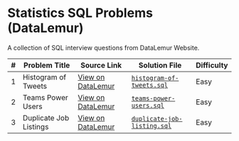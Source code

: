 # Statistics SQL Problems (DataLemur)

A collection of SQL interview questions from DataLemur Website.

| #   | Problem Title              | Source Link                                                                 | Solution File                          | Difficulty |
|-----|----------------------------|------------------------------------------------------------------------------|----------------------------------------|------------|
| 1   | Histogram of Tweets        | [View on DataLemur](https://datalemur.com/questions/sql-histogram-tweets)  | [`histogram-of-tweets.sql`](./histogram-of-tweets.sql) | Easy       |
| 2   | Teams Power Users          | [View on DataLemur](https://datalemur.com/questions/teams-power-users)   | [`teams-power-users.sql`](./teams-power-users.sql)              | Easy     |
| 3   | Duplicate Job Listings          | [View on DataLemur](https://datalemur.com/questions/duplicate-job-listings)   | [`duplicate-job-listing.sql`](./duplicate-job-listing.sql)              | Easy     |


